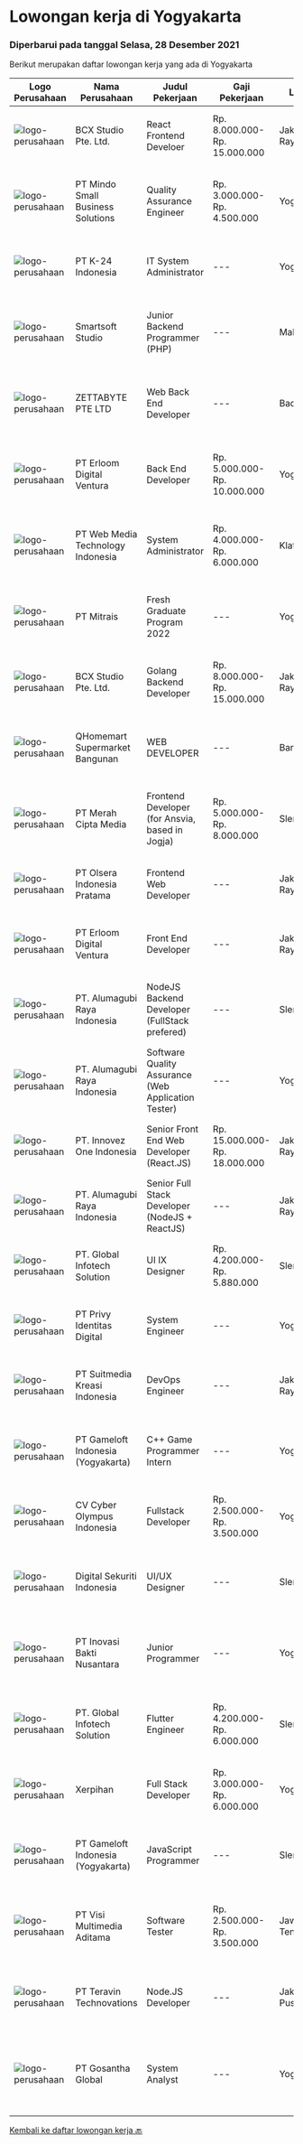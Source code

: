 
  # Lowongan kerja di Yogyakarta

  ### Diperbarui pada tanggal Selasa, 28 Desember 2021

  Berikut merupakan daftar lowongan kerja yang ada di Yogyakarta

  |Logo Perusahaan | Nama Perusahaan | Judul Pekerjaan | Gaji Pekerjaan | Lokasi | Deskripsi | Tanggal diunggah | Pranala |
  | -------------- | --------------- | --------------- | --------- | --------- | -------------- | ------- | ----------- |
  |![logo-perusahaan](https://image-service-cdn.seek.com.au/9dc643f957063f7dfc2419927346f10a1f36b079/ee4dce1061f3f616224767ad58cb2fc751b8d2dc)|BCX Studio Pte. Ltd.|React Frontend Develoer|Rp. 8.000.000-Rp. 15.000.000|Jakarta Raya|We are building an e-commerce platform for products, services and food ordering to be used by enterprises and SME.Who are we looking for? You have...|Senin, 27 Desember 2021|https://www.jobstreet.co.id/id/job/react-frontend-develoer-9138261/origin/sg?token=0~94bcdad6-6a5c-44ed-94af-0f7536aebf7a&sectionRank=1&jobId=jobstreet-sg-job-9138261|
|![logo-perusahaan](https://image-service-cdn.seek.com.au/a8b7414271193c78b34706ef4a735adc855d252d/ee4dce1061f3f616224767ad58cb2fc751b8d2dc)|PT Mindo Small Business Solutions|Quality Assurance Engineer|Rp. 3.000.000-Rp. 4.500.000|Yogyakarta|JOB RESPONSIBILITY: Reviews all specifications and related information from the user, developer, and stakeholders to produce clear requirements that...|Senin, 27 Desember 2021|https://www.jobstreet.co.id/id/job/quality-assurance-engineer-3733599?token=0~94bcdad6-6a5c-44ed-94af-0f7536aebf7a&sectionRank=2&jobId=jobstreet-id-job-3733599|
|![logo-perusahaan](https://image-service-cdn.seek.com.au/73afeadf1749c79edcf1d1b4f6ba6dbb1684b721/ee4dce1061f3f616224767ad58cb2fc751b8d2dc)|PT K-24 Indonesia|IT System Administrator|---|Yogyakarta|Maintenance server aplikasi dan jaringan Maintenance security server Bekerja sama dengan analis dan developer jika ada pengembangan fitur baru|Kamis, 23 Desember 2021|https://www.jobstreet.co.id/id/job/it-system-administrator-3730973?token=0~94bcdad6-6a5c-44ed-94af-0f7536aebf7a&sectionRank=3&jobId=jobstreet-id-job-3730973|
|![logo-perusahaan](https://image-service-cdn.seek.com.au/a7341f3f9afd571fa934df8ef2a9eb4b1994d112/ee4dce1061f3f616224767ad58cb2fc751b8d2dc)|Smartsoft Studio|Junior Backend Programmer (PHP)|---|Malang|Kerja secara Remote - Work Form AnywhereDeskripsi Pekerjaan: Mengembangkan back end aplikasi berbasis PHP Melakukan perbaikan kesalahan dan...|Sabtu, 25 Desember 2021|https://www.jobstreet.co.id/id/job/junior-backend-programmer-php-3723073?token=0~94bcdad6-6a5c-44ed-94af-0f7536aebf7a&sectionRank=4&jobId=jobstreet-id-job-3723073|
|![logo-perusahaan](https://image-service-cdn.seek.com.au/a9ad8fdd00d66418bb5e9ec41ddbc2318ccec822/ee4dce1061f3f616224767ad58cb2fc751b8d2dc)|ZETTABYTE PTE LTD|Web Back End Developer|---|Badung|You can visit us at https://www.zettabyte.life/ for more information.Job DescriptionWe are looking for a Back-End Web Developer responsible for...|Senin, 27 Desember 2021|https://www.jobstreet.co.id/id/job/web-back-end-developer-3732786?token=0~94bcdad6-6a5c-44ed-94af-0f7536aebf7a&sectionRank=5&jobId=jobstreet-id-job-3732786|
|![logo-perusahaan](https://image-service-cdn.seek.com.au/7b0850d0262c85ca3c0fa4d6a9c005f1450e6d9f/ee4dce1061f3f616224767ad58cb2fc751b8d2dc)|PT Erloom Digital Ventura|Back End Developer|Rp. 5.000.000-Rp. 10.000.000|Yogyakarta|Requirements: Candidate must possess at least Bachelor's Degree in Engineering (Computer/Telecommunication), Computer Science/Information Technology...|Minggu, 26 Desember 2021|https://www.jobstreet.co.id/id/job/back-end-developer-3724933?token=0~94bcdad6-6a5c-44ed-94af-0f7536aebf7a&sectionRank=6&jobId=jobstreet-id-job-3724933|
|![logo-perusahaan](https://image-service-cdn.seek.com.au/fe6569d61098f35222743f282f496686f78aefd7/ee4dce1061f3f616224767ad58cb2fc751b8d2dc)|PT Web Media Technology Indonesia|System Administrator|Rp. 4.000.000-Rp. 6.000.000|Klaten|We're looking for a System Administrator. S/he will be managing a high-performing server and infrastructure that back-boned our product and services....|Jumat, 24 Desember 2021|https://www.jobstreet.co.id/id/job/system-administrator-3731454?token=0~94bcdad6-6a5c-44ed-94af-0f7536aebf7a&sectionRank=7&jobId=jobstreet-id-job-3731454|
|![logo-perusahaan](https://image-service-cdn.seek.com.au/969b0c47f133a1e0155056a5d964c63953dd6304/ee4dce1061f3f616224767ad58cb2fc751b8d2dc)|PT Mitrais|Fresh Graduate Program 2022|---|Yogyakarta|Mitrais is looking for talented fresh graduates to join our dynamic technology teams. Joinour pack as a Junior Programmer /Junior TesterThe moment you...|Jumat, 24 Desember 2021|https://www.jobstreet.co.id/id/job/fresh-graduate-program-2022-3731492?token=0~94bcdad6-6a5c-44ed-94af-0f7536aebf7a&sectionRank=8&jobId=jobstreet-id-job-3731492|
|![logo-perusahaan](https://image-service-cdn.seek.com.au/9dc643f957063f7dfc2419927346f10a1f36b079/ee4dce1061f3f616224767ad58cb2fc751b8d2dc)|BCX Studio Pte. Ltd.|Golang Backend Developer|Rp. 8.000.000-Rp. 15.000.000|Jakarta Raya|We are building an e-commerce platform for products, services and food ordering to be used by enterprises and SME.Who are we looking for? You have...|Senin, 27 Desember 2021|https://www.jobstreet.co.id/id/job/golang-backend-developer-9138226/origin/sg?token=0~94bcdad6-6a5c-44ed-94af-0f7536aebf7a&sectionRank=9&jobId=jobstreet-sg-job-9138226|
|![logo-perusahaan](https://image-service-cdn.seek.com.au/11ed751e2da57e131790bc43ae43dbbc4b5d6cef/ee4dce1061f3f616224767ad58cb2fc751b8d2dc)|QHomemart Supermarket Bangunan|WEB DEVELOPER|---|Bantul|Anda menyukai bidang teknologi? Jago dibidang Web Developer ? Memiliki Pengalaman dalam merancang dan membangun web ? Jadilah Web Developer di...|Jumat, 24 Desember 2021|https://www.jobstreet.co.id/id/job/web-developer-3732247?token=0~94bcdad6-6a5c-44ed-94af-0f7536aebf7a&sectionRank=10&jobId=jobstreet-id-job-3732247|
|![logo-perusahaan](https://image-service-cdn.seek.com.au/c147232e145e0b50c4b9343c2c2ad3c52173b953/ee4dce1061f3f616224767ad58cb2fc751b8d2dc)|PT Merah Cipta Media|Frontend Developer (for Ansvia, based in Jogja)|Rp. 5.000.000-Rp. 8.000.000|Sleman|Bachelor Degree, major from Computer Science Experience minimal  2-3 years in Frontend Developer Programming based on specification and target was...|Minggu, 26 Desember 2021|https://www.jobstreet.co.id/id/job/frontend-developer-for-ansvia-based-in-jogja-3724767?token=0~94bcdad6-6a5c-44ed-94af-0f7536aebf7a&sectionRank=11&jobId=jobstreet-id-job-3724767|
|![logo-perusahaan](https://image-service-cdn.seek.com.au/90e9bb2e5bcac40b68d491aafb34203d371349a1/ee4dce1061f3f616224767ad58cb2fc751b8d2dc)|PT Olsera Indonesia Pratama|Frontend Web Developer|---|Jakarta Raya|Responsibilities: Development in an AGILE environment Create good product with accessibility and security compliance Create good product with...|Jumat, 24 Desember 2021|https://www.jobstreet.co.id/id/job/frontend-web-developer-3721744?token=0~94bcdad6-6a5c-44ed-94af-0f7536aebf7a&sectionRank=12&jobId=jobstreet-id-job-3721744|
|![logo-perusahaan](https://image-service-cdn.seek.com.au/7b0850d0262c85ca3c0fa4d6a9c005f1450e6d9f/ee4dce1061f3f616224767ad58cb2fc751b8d2dc)|PT Erloom Digital Ventura|Front End Developer|---|Jakarta Raya|We are currently looking for a Yogyakarta/Jakarta-based candidate to fill in as a Front End Developer in our company, with these following...|Minggu, 26 Desember 2021|https://www.jobstreet.co.id/id/job/front-end-developer-3725287?token=0~94bcdad6-6a5c-44ed-94af-0f7536aebf7a&sectionRank=13&jobId=jobstreet-id-job-3725287|
|![logo-perusahaan](https://image-service-cdn.seek.com.au/9328c57511f92a9f992df30ec9addcc1f6a62e42/ee4dce1061f3f616224767ad58cb2fc751b8d2dc)|PT. Alumagubi Raya Indonesia|NodeJS Backend Developer (FullStack prefered)|---|Sleman|Your Role: Develop coding standards, methodology, and repeatable processes. Provide technical leadership at a project level, mentor, and teach junior...|Minggu, 26 Desember 2021|https://www.jobstreet.co.id/id/job/nodejs-backend-developer-fullstack-prefered-3725574?token=0~94bcdad6-6a5c-44ed-94af-0f7536aebf7a&sectionRank=14&jobId=jobstreet-id-job-3725574|
|![logo-perusahaan](https://image-service-cdn.seek.com.au/9328c57511f92a9f992df30ec9addcc1f6a62e42/ee4dce1061f3f616224767ad58cb2fc751b8d2dc)|PT. Alumagubi Raya Indonesia|Software Quality Assurance (Web Application Tester)|---|Yogyakarta|Job Descriptions :·       Ability to Communicate in a Team and with Clients·       Ability to Communicate &amp; Written in English is a...|Sabtu, 25 Desember 2021|https://www.jobstreet.co.id/id/job/software-quality-assurance-web-application-tester-3723675?token=0~94bcdad6-6a5c-44ed-94af-0f7536aebf7a&sectionRank=15&jobId=jobstreet-id-job-3723675|
|![logo-perusahaan](https://image-service-cdn.seek.com.au/b298687ae02f9798573838624580ad51c34fe2f1/ee4dce1061f3f616224767ad58cb2fc751b8d2dc)|PT. Innovez One Indonesia|Senior Front End Web Developer (React.JS)|Rp. 15.000.000-Rp. 18.000.000|Jakarta Raya|Front End Web Developer (React.JS) We are looking for an experienced and talented senior front end developer (React.JS) to join our team to work on...|Senin, 27 Desember 2021|https://www.jobstreet.co.id/id/job/senior-front-end-web-developer-react-js-3728339?token=0~94bcdad6-6a5c-44ed-94af-0f7536aebf7a&sectionRank=16&jobId=jobstreet-id-job-3728339|
|![logo-perusahaan](https://image-service-cdn.seek.com.au/9328c57511f92a9f992df30ec9addcc1f6a62e42/ee4dce1061f3f616224767ad58cb2fc751b8d2dc)|PT. Alumagubi Raya Indonesia|Senior Full Stack Developer (NodeJS + ReactJS)|---|Jakarta Raya|Your Role: Develop coding standards, methodology, and repeatable processes. Provide technical leadership at a project level, mentor, and teach junior...|Sabtu, 25 Desember 2021|https://www.jobstreet.co.id/id/job/senior-full-stack-developer-nodejs-reactjs-3723692?token=0~94bcdad6-6a5c-44ed-94af-0f7536aebf7a&sectionRank=17&jobId=jobstreet-id-job-3723692|
|![logo-perusahaan](https://image-service-cdn.seek.com.au/1a8d5b947ec084461a0fbd392824c196f2c00228/ee4dce1061f3f616224767ad58cb2fc751b8d2dc)|PT. Global Infotech Solution|UI IX Designer|Rp. 4.200.000-Rp. 5.880.000|Sleman|- Proven work experience as a UI/UX Designer or similar role- Portfolio of design projects- Knowledge of wireframe tools (e.g. Wireframe.cc and...|Sabtu, 25 Desember 2021|https://www.jobstreet.co.id/id/job/ui-ix-designer-3723990?token=0~94bcdad6-6a5c-44ed-94af-0f7536aebf7a&sectionRank=18&jobId=jobstreet-id-job-3723990|
|![logo-perusahaan](https://image-service-cdn.seek.com.au/1ce07e920cd3ef33658542630cd2b0dbfe789bee/ee4dce1061f3f616224767ad58cb2fc751b8d2dc)|PT Privy Identitas Digital|System Engineer|---|Yogyakarta|Job description: Design, build, manage, maintain and monitor all infrastructure and systems including ensuring the availability and integrity of...|Rabu, 22 Desember 2021|https://www.jobstreet.co.id/id/job/system-engineer-3729967?token=0~94bcdad6-6a5c-44ed-94af-0f7536aebf7a&sectionRank=19&jobId=jobstreet-id-job-3729967|
|![logo-perusahaan](https://image-service-cdn.seek.com.au/d1d6d9e7af7147dee7b7111b97e67641fcf252e0/ee4dce1061f3f616224767ad58cb2fc751b8d2dc)|PT Suitmedia Kreasi Indonesia|DevOps Engineer|---|Jakarta Raya|Role:You will build and maintain reliable, robust, and secure infrastructures.Responsibilities: Design cost-optimized, secured, scalable and...|Sabtu, 25 Desember 2021|https://www.jobstreet.co.id/id/job/devops-engineer-3718141?token=0~94bcdad6-6a5c-44ed-94af-0f7536aebf7a&sectionRank=20&jobId=jobstreet-id-job-3718141|
|![logo-perusahaan](https://image-service-cdn.seek.com.au/e71d517696b76186b066fae7807098ca294c66fd/ee4dce1061f3f616224767ad58cb2fc751b8d2dc)|PT Gameloft Indonesia (Yogyakarta)|C++ Game Programmer Intern|---|Yogyakarta|You will take part in the full cycle development of mobile games from start to finish, in connection with Gameloft international teams in America,...|Jumat, 24 Desember 2021|https://www.jobstreet.co.id/id/job/c-game-programmer-intern-3722518?token=0~94bcdad6-6a5c-44ed-94af-0f7536aebf7a&sectionRank=21&jobId=jobstreet-id-job-3722518|
|![logo-perusahaan](https://image-service-cdn.seek.com.au/31001f220e29db07249ae93ebb2feeb4240d8ae0/ee4dce1061f3f616224767ad58cb2fc751b8d2dc)|CV Cyber Olympus Indonesia|Fullstack Developer|Rp. 2.500.000-Rp. 3.500.000|Yogyakarta|Working experience in the related of Laravel. At least 2 portfolio with Laravel project Required Skill(s): Laravel, PHP, JavaScript, HTML, API, JSON...|Selasa, 28 Desember 2021|https://www.jobstreet.co.id/id/job/fullstack-developer-3734136?token=0~94bcdad6-6a5c-44ed-94af-0f7536aebf7a&sectionRank=22&jobId=jobstreet-id-job-3734136|
|![logo-perusahaan](https://image-service-cdn.seek.com.au/1ca9651b5639b59a839de8a486b0dacb068e2bf3/ee4dce1061f3f616224767ad58cb2fc751b8d2dc)|Digital Sekuriti Indonesia|UI/UX  Designer|---|Sleman|Jadilah bagian dari perusahaan kami PT. Digital Sekuriti Indonesia. Jika Anda adalah orang yang ingin terus menerus belajar dan mengembangkan diri...|Sabtu, 25 Desember 2021|https://www.jobstreet.co.id/id/job/ui-ux-designer-3723582?token=0~94bcdad6-6a5c-44ed-94af-0f7536aebf7a&sectionRank=23&jobId=jobstreet-id-job-3723582|
|![logo-perusahaan](https://image-service-cdn.seek.com.au/49d0656e297d0bdf338e27809783283f21d39c2e/ee4dce1061f3f616224767ad58cb2fc751b8d2dc)|PT Inovasi Bakti Nusantara|Junior Programmer|---|Yogyakarta|Kualifikasi :  Lulusan SMK/D3/S1 (RPL/Sistem Informasi/Teknik Komputer)  Usia maksimal 27 Tahun Mampu berkomunikasi dan mau bekerja dalam tim...|Rabu, 22 Desember 2021|https://www.jobstreet.co.id/id/job/junior-programmer-3729154?token=0~94bcdad6-6a5c-44ed-94af-0f7536aebf7a&sectionRank=24&jobId=jobstreet-id-job-3729154|
|![logo-perusahaan](https://image-service-cdn.seek.com.au/1a8d5b947ec084461a0fbd392824c196f2c00228/ee4dce1061f3f616224767ad58cb2fc751b8d2dc)|PT. Global Infotech Solution|Flutter Engineer|Rp. 4.200.000-Rp. 6.000.000|Sleman|Roles &amp; Responsibilities●   Work with manager and product designer to understand requirements to design, develop, and maintain mobile application...|Sabtu, 25 Desember 2021|https://www.jobstreet.co.id/id/job/flutter-engineer-3724012?token=0~94bcdad6-6a5c-44ed-94af-0f7536aebf7a&sectionRank=25&jobId=jobstreet-id-job-3724012|
|![logo-perusahaan](https://us.123rf.com/450wm/pavelstasevich/pavelstasevich1811/pavelstasevich181101027/112815900-stock-vector-no-image-available-icon-flat-vector.jpg?ver=6)|Xerpihan|Full Stack Developer|Rp. 3.000.000-Rp. 6.000.000|Yogyakarta|We are an AI-based tech startup in Yogyakarta that provides proofread, translate, transcript, and edit services with professional writers. PT....|Senin, 27 Desember 2021|https://www.jobstreet.co.id/id/job/full-stack-developer-3733385?token=0~94bcdad6-6a5c-44ed-94af-0f7536aebf7a&sectionRank=26&jobId=jobstreet-id-job-3733385|
|![logo-perusahaan](https://image-service-cdn.seek.com.au/e71d517696b76186b066fae7807098ca294c66fd/ee4dce1061f3f616224767ad58cb2fc751b8d2dc)|PT Gameloft Indonesia (Yogyakarta)|JavaScript Programmer|---|Sleman|Under the supervision of APAC Lead and Programmer Division Lead, the JavaScript Programmer is expected to do research, propose solutions, implement...|Jumat, 24 Desember 2021|https://www.jobstreet.co.id/id/job/javascript-programmer-3722302?token=0~94bcdad6-6a5c-44ed-94af-0f7536aebf7a&sectionRank=27&jobId=jobstreet-id-job-3722302|
|![logo-perusahaan](https://image-service-cdn.seek.com.au/b8528c389ba1b59ec14f571684d5a518b5b2a7b1/ee4dce1061f3f616224767ad58cb2fc751b8d2dc)|PT Visi Multimedia Aditama|Software Tester|Rp. 2.500.000-Rp. 3.500.000|Jawa Tengah|Responsibilities : Use and test software to identify and eliminate bugs in applications. Performe specific tests, examines all aspects of a product...|Kamis, 23 Desember 2021|https://www.jobstreet.co.id/id/job/software-tester-3730877?token=0~94bcdad6-6a5c-44ed-94af-0f7536aebf7a&sectionRank=28&jobId=jobstreet-id-job-3730877|
|![logo-perusahaan](https://image-service-cdn.seek.com.au/00c5fccd7e7da99c6c551506f244b709f37b24cb/ee4dce1061f3f616224767ad58cb2fc751b8d2dc)|PT Teravin Technovations|Node.JS Developer|---|Jakarta Pusat|Requirements: Minimum 1 year experience in using Node.Js Candidate must possess at least Bachelor Degree Good in English Creative Person, problem...|Minggu, 26 Desember 2021|https://www.jobstreet.co.id/id/job/node-js-developer-3725112?token=0~94bcdad6-6a5c-44ed-94af-0f7536aebf7a&sectionRank=29&jobId=jobstreet-id-job-3725112|
|![logo-perusahaan](https://image-service-cdn.seek.com.au/8d7d198921dfdb726de134c1485b6cf59323ccf9/ee4dce1061f3f616224767ad58cb2fc751b8d2dc)|PT Gosantha Global|System Analyst|---|Yogyakarta|Deskripsi Pekerjaan: Observasi ke pengguna untuk mendiskusikan kebutuhan Menganalisis kebutuhan pengguna dalam bentuk dokumen-dokumen requirement...|Rabu, 22 Desember 2021|https://www.jobstreet.co.id/id/job/system-analyst-3719786?token=0~94bcdad6-6a5c-44ed-94af-0f7536aebf7a&sectionRank=30&jobId=jobstreet-id-job-3719786|


  [Kembali ke daftar lowongan kerja 🔙](../README.md#daftar-lowongan-kerja)
  